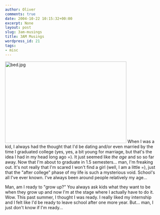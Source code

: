 ```yaml
---
author: Oliver
comments: true
date: 2004-10-22 10:15:32+00:00
excerpt: None
layout: post
slug: 3am-musings
title: 3AM Musings
wordpress_id: 21
tags:
- misc
---
```


<img alt="bed.jpg" src="http://www.oliverweb.com/images05/blog/bed.jpg" width="400" height="269" />
When I was a kid, I always had the thought that I'd be dating and/or even married by the time I graduated college (yes, yes, a bit young for marriage, but that's the idea I had in my head long ago =).  It just seemed like <i>the age</i> and so so far away. Now that I'm about to graduate in 1.5 semesters... man, I'm freaking out.  It's not really that I'm scared I won't find a girl (well, I am a little =), just that the "after college" phase of my life is such a mysterious void.  School's all I've ever known.  I've always been around people relatively my age...

Man, am I ready to "grow up?" You always ask kids what they want to be when they grow up and now I'm at the stage where I actually have to do it. Wow.  This past summer, I thought I was ready.  I really liked my internship and I felt like I'd be ready to leave school after one more year.  But... man, I just don't know if I'm ready...